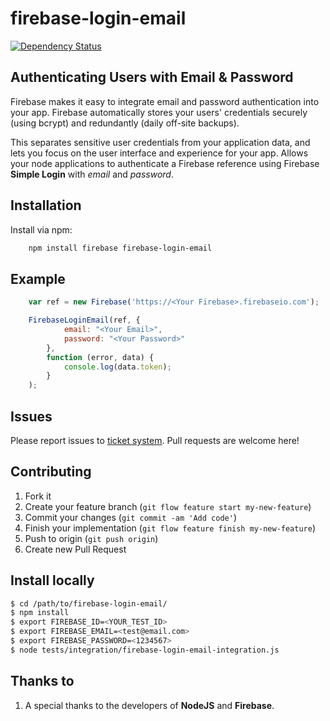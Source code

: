 firebase-login-email
=====================

[![Dependency Status](https://gemnasium.com/vergissberlin/firebase-login-email.svg)](https://gemnasium.com/vergissberlin/firebase-login-email)


Authenticating Users with Email & Password
------------------------------------------

Firebase makes it easy to integrate email and password authentication into your app. Firebase automatically stores your users' credentials securely (using bcrypt) and redundantly (daily off-site backups).

This separates sensitive user credentials from your application data, and lets you focus on the user interface and experience for your app.
Allows your node applications to authenticate a Firebase reference using Firebase **Simple Login** with _email_ and _password_.


Installation
------------

Install via npm:

```bash
    npm install firebase firebase-login-email
```

Example
-------

```javascript
    var ref = new Firebase('https://<Your Firebase>.firebaseio.com');

    FirebaseLoginEmail(ref, {
            email: "<Your Email>",
            password: "<Your Password>"
        },
        function (error, data) {
            console.log(data.token);
        }
    );
```

Issues
------

Please report issues to [ticket system](https://github.com/vergissberlin/firebase-login-email/issues).
Pull requests are welcome here!

Contributing
------------

1. Fork it
2. Create your feature branch (`git flow feature start my-new-feature`)
3. Commit your changes (`git commit -am 'Add code'`)
4. Finish your implementation (`git flow feature finish my-new-feature`)
4. Push to origin (`git push origin`)
5. Create new Pull Request

Install locally
---------------

```bash
$ cd /path/to/firebase-login-email/
$ npm install
$ export FIREBASE_ID=<YOUR_TEST_ID>
$ export FIREBASE_EMAIL=<test@email.com>
$ export FIREBASE_PASSWORD=<1234567>
$ node tests/integration/firebase-login-email-integration.js
```

<a name="thanks"></a>
Thanks to
---------
1. A special thanks to the developers of **NodeJS** and **Firebase**.
